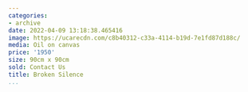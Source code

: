 ```yaml
---
categories:
- archive
date: 2022-04-09 13:18:38.465416
image: https://ucarecdn.com/c8b40312-c33a-4114-b19d-7e1fd87d188c/
media: Oil on canvas
price: '1950'
size: 90cm x 90cm
sold: Contact Us
title: Broken Silence
...
```

